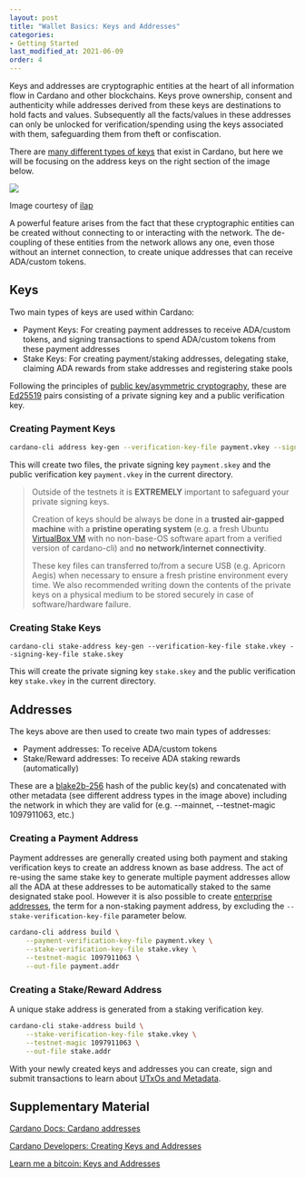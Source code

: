 ```yaml
---
layout: post
title: "Wallet Basics: Keys and Addresses"
categories:
- Getting Started
last_modified_at: 2021-06-09
order: 4
---
```


Keys and addresses are cryptographic entities at the heart of all information flow in Cardano and other blockchains. 
Keys prove ownership, consent and authenticity
while addresses derived from these keys are destinations to hold facts
and values. Subsequently all the facts/values in these addresses 
can only be unlocked for verification/spending using the keys associated with them, safeguarding them from theft or confiscation.

There are [many different types of keys](https://cips.cardano.org/cips/cip5/) that exist in Cardano, but here we will be focusing on the address keys on the right section of the
image below.

![](https://github.com/ilap/ShelleyStuffs/raw/master/images/ShelleyKeyAndAddresses.png)

Image courtesy of [ilap](https://github.com/ilap)

A powerful feature arises from the fact that these cryptographic
entities can be created without connecting to or interacting with the network. The de-coupling of these entities from the network
allows any one, even those without an internet connection, to create
unique addresses that can receive ADA/custom tokens. 

## Keys

Two main types of keys are used within Cardano:

- Payment Keys: For creating payment addresses to receive ADA/custom tokens, and signing transactions
  to spend ADA/custom tokens from these payment addresses
- Stake Keys: For creating payment/staking addresses, delegating
  stake, claiming ADA rewards from stake addresses and registering
  stake pools

Following the principles of [public key/asymmetric cryptography](https://www.blockchain-council.org/blockchain/how-does-blockchain-use-public-key-cryptography/), these are [Ed25519](https://en.wikipedia.org/wiki/EdDSA#Ed25519) pairs
consisting of a private signing key and a public verification key. 

### Creating Payment Keys

```bash
cardano-cli address key-gen --verification-key-file payment.vkey --signing-key-file payment.skey
```

This will create two files, the private signing key `payment.skey` and the
public verification key `payment.vkey` in the current directory.

<blockquote class="media notice notice-danger"><i class="icon_ribbon_alt"></i><div markdown="1">

Outside of the testnets it is **EXTREMELY** important to safeguard
your private signing keys.

Creation of keys should be always be done in a **trusted air-gapped
machine** with a **pristine operating system** (e.g. a fresh Ubuntu
[VirtualBox VM](https://www.virtualbox.org/wiki/Downloads) with no
non-base-OS software apart from a verified version of cardano-cli) and
**no network/internet connectivity**. <!-- Signing transactions should
also be done in the air-gapped machine containing the private keys
where signed transactions can then be transferred out via a secure
USB. At no point should the signing keys be transferred to another
machine that is not air-gapped. -->

These key files can transferred to/from a secure USB (e.g. Apricorn
Aegis) when necessary to ensure a fresh pristine environment every
time. We also recommended writing down the contents of the private
keys on a physical medium to be stored securely in case of
software/hardware failure.

</div></blockquote>

### Creating Stake Keys

```
cardano-cli stake-address key-gen --verification-key-file stake.vkey --signing-key-file stake.skey
```

This will create the private signing key `stake.skey` and the public
verification key `stake.vkey` in the current directory.

## Addresses

The keys above are then used to create two main types of addresses:

- Payment addresses: To receive ADA/custom tokens
- Stake/Reward addresses: To receive ADA staking rewards (automatically)

These are a [blake2b-256](https://en.wikipedia.org/wiki/BLAKE_(hash_function)#BLAKE2)
hash of the public key(s) and concatenated with other metadata (see
different address types in the image above) including the network in
which they are valid for (e.g. --mainnet, --testnet-magic 1097911063,
etc.)

### Creating a Payment Address

Payment addresses are generally created using both payment and staking
verification keys to create an address known as base address. The act of
re-using the same stake key to generate multiple payment addresses
allow all the ADA at these addresses to be automatically staked to the
same designated stake pool. However it is also possible to create
[enterprise
addresses](https://docs.cardano.org/en/latest/learn/types-addresses.html#enterprise-addresses),
the term for a non-staking payment address, by excluding the
`--stake-verification-key-file` parameter below.

```bash
cardano-cli address build \
    --payment-verification-key-file payment.vkey \
    --stake-verification-key-file stake.vkey \
    --testnet-magic 1097911063 \
    --out-file payment.addr
```

### Creating a Stake/Reward Address

A unique stake address is generated from a staking verification key.

```bash
cardano-cli stake-address build \
    --stake-verification-key-file stake.vkey \
    --testnet-magic 1097911063 \
    --out-file stake.addr
```

With your newly created keys and addresses you can create, sign and
submit transactions to learn about [UTxOs and Metadata](https://learn.lovelace.academy/getting-started/transactions-utxo-and-metadata/).

## Supplementary Material
[Cardano Docs: Cardano addresses](https://docs.cardano.org/core-concepts/cardano-addresses)

[Cardano Developers: Creating Keys and Addresses](https://developers.cardano.org/docs/stake-pool-course/handbook/keys-addresses/)

[Learn me a bitcoin: Keys and Addresses](https://learnmeabitcoin.com/beginners/keys_addresses)

